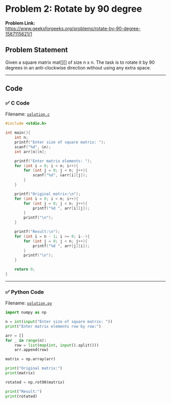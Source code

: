# Problem 2: Rotate by 90 degree

**Problem Link:**  
https://www.geeksforgeeks.org/problems/rotate-by-90-degree-1587115621/1

## Problem Statement
Given a square matrix mat[][] of size n x n. The task is to rotate it by 90 degrees in an anti-clockwise direction without using any extra space.

---

## Code

### ✅ C Code
Filename: [`solution.c`](./solution.c)

```c
#include <stdio.h>

int main(){
	int n;
	printf("Enter size of square matrix: ");
	scanf("%d", &n);
	int arr[n][n];

	printf("Enter matrix elements: ");
	for (int i = 0; i < n; i++){
		for (int j = 0; j < n; j++){
			scanf("%d", &arr[i][j]);
		}
	}

	printf("Original matrix:\n");
	for (int i = 0; i < n; i++){
		for (int j = 0; j < n; j++){
			printf("%d ", arr[i][j]);
		}
		printf("\n");
	}

	printf("Result:\n");
	for (int i = n - 1; i >= 0; i--){
		for (int j = 0; j < n; j++){
			printf("%d ", arr[j][i]);
		}
		printf("\n");
	}

	return 0;
}
```

---

### ✅ Python Code
Filename: [`solution.py`](./solution.py)

```python
import numpy as np

n = int(input("Enter size of square matrix: "))
print("Enter matrix elements row by row:")

arr = []
for _ in range(n):
    row = list(map(int, input().split()))
    arr.append(row)

matrix = np.array(arr)

print("Original matrix:")
print(matrix)

rotated = np.rot90(matrix)

print("Result:")
print(rotated)
```
